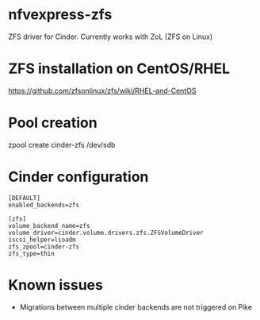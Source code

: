 # nfvexpress-zfs
ZFS driver for Cinder. Currently works with ZoL (ZFS on Linux)

# ZFS installation on CentOS/RHEL
https://github.com/zfsonlinux/zfs/wiki/RHEL-and-CentOS

# Pool creation
zpool create cinder-zfs /dev/sdb 

# Cinder configuration
```
[DEFAULT]
enabled_backends=zfs

[zfs]
volume_backend_name=zfs
volume_driver=cinder.volume.drivers.zfs.ZFSVolumeDriver
iscsi_helper=lioadm
zfs_zpool=cinder-zfs
zfs_type=thin
```
# Known issues
* Migrations between multiple cinder backends are not triggered on Pike

